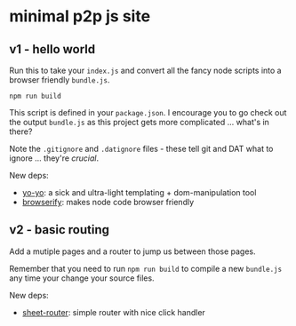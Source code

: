 # minimal p2p js site


## v1 - hello world

Run this to take your `index.js` and convert all the fancy node scripts into a browser friendly `bundle.js`.

```
npm run build
```

This script is defined in your `package.json`.
I encourage you to go check out the output `bundle.js` as this project gets more complicated ... what's in there?

Note the `.gitignore` and `.datignore` files - these tell git and DAT what to ignore ... they're _crucial_.

New deps:
- [yo-yo](https://github.com/maxogden/yo-yo): a sick and ultra-light templating + dom-manipulation tool
- [browserify](https://github.com/browserify/browserify): makes node code browser friendly


## v2 - basic routing

Add a mutiple pages and a router to jump us between those pages.

Remember that you need to run `npm run build` to compile a new `bundle.js` any time your change your source files.

New deps:
- [sheet-router](https://github.com/yoshuawuyts/sheet-router): simple router with nice click handler 

